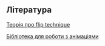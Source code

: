 ## Література

<a href="https://css-tricks.com/animating-layouts-with-the-flip-technique">Теорія про flip technique</a>

<a href="https://www.npmjs.com/package/react-flip-toolkit">Бібліотека для роботи з анімаціями</a>
